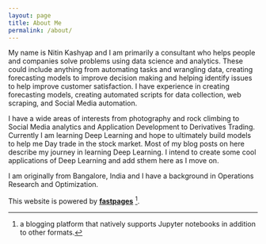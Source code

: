 ```yaml
---
layout: page
title: About Me
permalink: /about/
---
```


My name is Nitin Kashyap and I am primarily a consultant who helps people and companies solve problems using data science and analytics. These could include anything from automating tasks and wrangling data, creating forecasting models to improve decision making and helping identify issues to help improve customer satisfaction. I have experience in creating forecasting models, creating automated scripts for data collection, web scraping, and Social Media automation.

I have a wide areas of interests from photography and rock climbing to Social Media analytics and Application Development to Derivatives Trading.  Currently I am learning Deep Learning and hope to ultimately build models to help me Day trade in the stock market. Most of my blog posts on here describe my journey in learning Deep Learning. I intend to create some cool applications of Deep Learning and add sthem here as I move on. 

I am originally from Bangalore, India and I have a background in Operations Research and Optimization.


This website is powered by **[fastpages](https://github.com/fastai/fastpages)** [^1].



[^1]:a blogging platform that natively supports Jupyter notebooks in addition to other formats.
